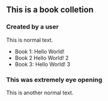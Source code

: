 ## This is a book colletion
### Created by a user

This is normal text.

- Book 1: Hello World!
- Book 2 Hello World! 2
- Book 3: Hello World! 3

### This was extremely eye opening

This is another normal text.